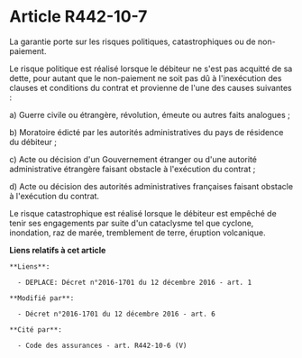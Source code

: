 # Article R442-10-7

La garantie porte sur les risques politiques, catastrophiques ou de non-paiement. 

Le risque politique est réalisé lorsque le débiteur ne s'est pas acquitté de sa dette, pour autant que le non-paiement ne
soit pas dû à l'inexécution des clauses et conditions du contrat et provienne de l'une des causes suivantes : 

a) Guerre civile ou étrangère, révolution, émeute ou autres faits analogues ; 

b) Moratoire édicté par les autorités administratives du pays de résidence du débiteur ;

c) Acte ou décision d'un Gouvernement étranger ou d'une autorité administrative étrangère faisant obstacle à l'exécution du
contrat ; 

d) Acte ou décision des autorités administratives françaises faisant obstacle à l'exécution du contrat. 

Le risque catastrophique est réalisé lorsque le débiteur est empêché de tenir ses engagements par suite d'un cataclysme tel
que cyclone, inondation, raz de marée, tremblement de terre, éruption volcanique.

**Liens relatifs à cet article**

	**Liens**:

	  - DEPLACE: Décret n°2016-1701 du 12 décembre 2016 - art. 1

	**Modifié par**:

	  - Décret n°2016-1701 du 12 décembre 2016 - art. 6

	**Cité par**:

	  - Code des assurances - art. R442-10-6 (V)
